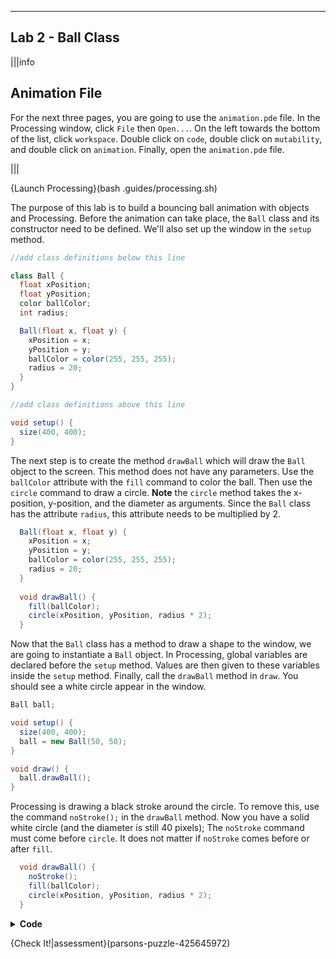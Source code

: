 ----------

## Lab 2 - Ball Class

|||info
## Animation File
For the next three pages, you are going to use the `animation.pde` file. In the Processing window, click `File` then `Open...`. On the left towards the bottom of the list, click `workspace`. Double click on `code`, double click on `mutability`, and double click on `animation`. Finally, open the `animation.pde` file.

|||

{Launch Processing}(bash .guides/processing.sh)

The purpose of this lab is to build a bouncing ball animation with objects and Processing. Before the animation can take place, the `Ball` class and its constructor need to be defined. We'll also set up the window in the `setup` method.

```java
//add class definitions below this line

class Ball {
  float xPosition;
  float yPosition;
  color ballColor;
  int radius;

  Ball(float x, float y) {
    xPosition = x;
    yPosition = y;
    ballColor = color(255, 255, 255);
    radius = 20;
  }
}

//add class definitions above this line

void setup() {
  size(400, 400);
}
```

The next step is to create the method `drawBall` which will draw the `Ball` object to the screen. This method does not have any parameters. Use the `ballColor` attribute with the `fill` command to color the ball. Then use the `circle` command to draw a circle. **Note** the `circle` method takes the x-position, y-position, and the diameter as arguments. Since the `Ball` class has the attribute `radius`, this attribute needs to be multiplied by 2.

```java
  Ball(float x, float y) {
    xPosition = x;
    yPosition = y;
    ballColor = color(255, 255, 255);
    radius = 20;
  }
  
  void drawBall() {
    fill(ballColor);
    circle(xPosition, yPosition, radius * 2);
  }
```

Now that the `Ball` class has a method to draw a shape to the window, we are going to instantiate a `Ball` object. In Processing, global variables are declared before the `setup` method. Values are then given to these variables inside the `setup` method. Finally, call the `drawBall` method in `draw`. You should see a white circle appear in the window.

```java
Ball ball;

void setup() {
  size(400, 400);
  ball = new Ball(50, 50);
}

void draw() {
  ball.drawBall();
}
```

Processing is drawing a black stroke around the circle. To remove this, use the command `noStroke();` in the `drawBall` method. Now you have a solid white circle (and the diameter is still 40 pixels); The `noStroke` command must come before `circle`. It does not matter if `noStroke` comes before or after `fill`.

```java
  void drawBall() {
    noStroke();
    fill(ballColor);
    circle(xPosition, yPosition, radius * 2);
  }
```

<details>
  <summary><strong>Code</strong></summary>
  
  ```java
  //add class definitions below this line

  class Ball {
    float xPosition;
    float yPosition;
    color ballColor;
    int radius;

    Ball(float x, float y) {
      xPosition = x;
      yPosition = y;
      ballColor = color(255, 255, 255);
      radius = 20;
    }
  }

  //add class definitions above this line

  Ball ball;

  void setup() {
    size(400, 400);
    ball = new Ball(50, 50);
  }

  void draw() {
    ball.drawBall();
  }

  ```
  
</details>

{Check It!|assessment}(parsons-puzzle-425645972)
